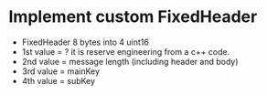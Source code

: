 # Implement custom FixedHeader

* FixedHeader 8 bytes into 4 uint16
* 1st value = ? it is reserve engineering from a c++ code.
* 2nd value = message length (including header and body)
* 3rd value = mainKey
* 4th value = subKey
